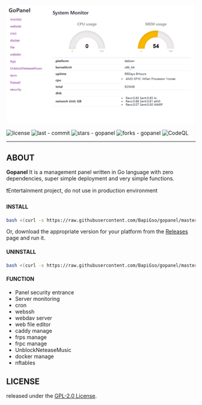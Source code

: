 
![preview](./assets/img/preview2.png)


![license](https://img.shields.io/github/license/BapiGso/gopanel)
![last - commit](https://img.shields.io/github/last-commit/BapiGso/gopanel)
![stars - gopanel](https://img.shields.io/github/stars/bapigso/gopanel?style=social)
![forks - gopanel](https://img.shields.io/github/forks/bapigso/gopanel?style=social)
![CodeQL](https://github.com/BapiGso/gopanel/workflows/CodeQL/badge.svg)

---

## ABOUT

**Gopanel** It is a management panel written in Go language with zero dependencies, super simple deployment and very simple functions.

❗Entertainment project, do not use in production environment

#### INSTALL

```bash
bash <(curl -s https://raw.githubusercontent.com/BapiGso/gopanel/master/shell/install_gopanel.sh)
```

Or, download the appropriate version for your platform from the [Releases](https://github.com/BapiGso/gopanel/releases) page and run it.

#### UNINSTALL

```bash
bash <(curl -s https://raw.githubusercontent.com/BapiGso/gopanel/master/shell/uninstall_gopanel.sh)
```

#### FUNCTION
 - Panel security entrance
 - Server monitoring
 - cron
 - webssh
 - webdav server
 - web file editor
 - caddy manage
 - frps manage
 - frpc manage
 - UnblockNeteaseMusic
 - docker manage
 - nftables

## LICENSE

released under the [GPL-2.0 License](https://github.com/BapiGso/gopanel/blob/master/LICENSE).

